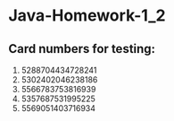 # Java-Homework-1_2

## Card numbers for testing:

1. 5288704434728241
2. 5302402046238186
3. 5566783753816939
4. 5357687531995225
5. 5569051403716934
